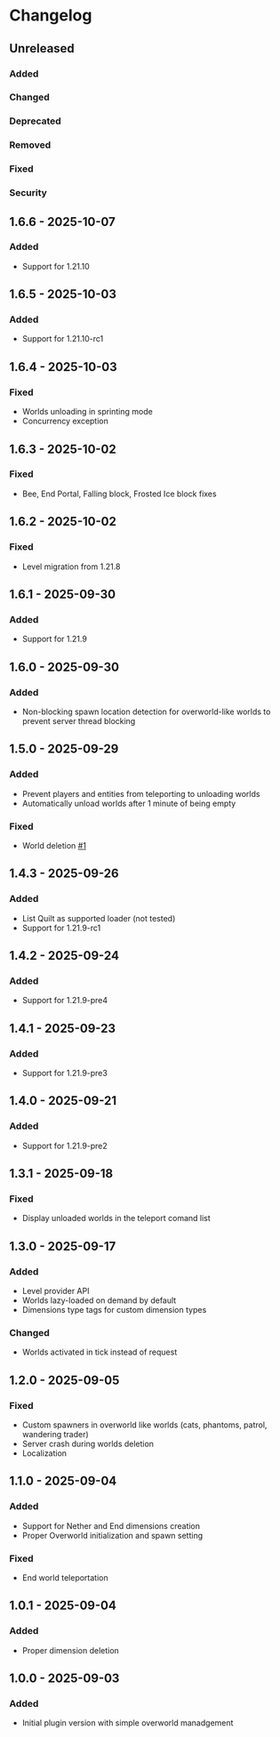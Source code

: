 # Changelog

## Unreleased

### Added

### Changed

### Deprecated

### Removed

### Fixed

### Security

## 1.6.6 - 2025-10-07

### Added

- Support for 1.21.10

## 1.6.5 - 2025-10-03

### Added

- Support for 1.21.10-rc1

## 1.6.4 - 2025-10-03

### Fixed

- Worlds unloading in sprinting mode
- Concurrency exception

## 1.6.3 - 2025-10-02

### Fixed

- Bee, End Portal, Falling block, Frosted Ice block fixes

## 1.6.2 - 2025-10-02

### Fixed

- Level migration from 1.21.8

## 1.6.1 - 2025-09-30

### Added

- Support for 1.21.9

## 1.6.0 - 2025-09-30

### Added

- Non-blocking spawn location detection for overworld-like worlds to prevent server thread blocking

## 1.5.0 - 2025-09-29

### Added

- Prevent players and entities from teleporting to unloading worlds
- Automatically unload worlds after 1 minute of being empty

### Fixed

- World deletion [#1](https://github.com/Wroud/mc-worlds/issues/1)

## 1.4.3 - 2025-09-26

### Added

- List Quilt as supported loader (not tested)
- Support for 1.21.9-rc1

## 1.4.2 - 2025-09-24

### Added

- Support for 1.21.9-pre4

## 1.4.1 - 2025-09-23

### Added

- Support for 1.21.9-pre3

## 1.4.0 - 2025-09-21

### Added

- Support for 1.21.9-pre2

## 1.3.1 - 2025-09-18

### Fixed

- Display unloaded worlds in the teleport comand list

## 1.3.0 - 2025-09-17

### Added

- Level provider API
- Worlds lazy-loaded on demand by default
- Dimensions type tags for custom dimension types

### Changed

- Worlds activated in tick instead of request

## 1.2.0 - 2025-09-05

### Fixed

- Custom spawners in overworld like worlds (cats, phantoms, patrol, wandering trader)
- Server crash during worlds deletion
- Localization

## 1.1.0 - 2025-09-04

### Added

- Support for Nether and End dimensions creation
- Proper Overworld initialization and spawn setting

### Fixed

- End world teleportation

## 1.0.1 - 2025-09-04

### Added

- Proper dimension deletion

## 1.0.0 - 2025-09-03

### Added

- Initial plugin version with simple overworld manadgement
